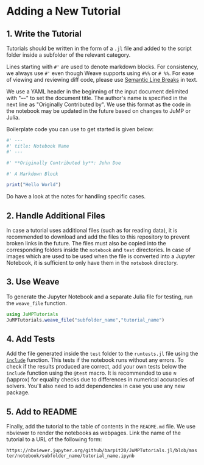 # Adding a New Tutorial

## 1. Write the Tutorial

Tutorials should be written in the form of a `.jl` file and
added to the script folder inside a subfolder of the relevant category.

Lines starting with `#'` are used to denote markdown blocks.
For consistency, we always use `#'` even though Weave supports using `#%%` or `# %%`.
For ease of viewing and reviewing diff code, 
please use [Semantic Line Breaks](https://sembr.org/) in text.

We use a YAML header in the beginning of the input document delimited with "–-" to set the document title.
The author's name is specified in the next line as "Originally Contributed by". 
We use this format as the code in the notebook may be updated in the future based on changes to JuMP or Julia.

[](http://weavejl.mpastell.com/dev/usage/#Tangle-1)

Boilerplate code you can use to get started is given below:

```julia
#' ---
#' title: Notebook Name
#' ---

#' **Originally Contributed by**: John Doe

#' A Markdown Block

print("Hello World")
```

Do have a look at the notes for handling specific cases. 

## 2. Handle Additional Files

In case a tutorial uses additional files (such as for reading data), 
it is recommended to download and add the files to this repository to prevent broken links in the future. 
The files must also be copied into the corresponding folders inside the `notebook` and `test` directories. 
In case of images which are used to be used when the file is converted into a Jupyter Notebook, 
it is sufficient to only have them in the `notebook` directory.

## 3. Use Weave

To generate the Jupyter Notebook and a separate Julia file for testing, run the `weave_file` function. 

```julia
using JuMPTutorials
JuMPTutorials.weave_file("subfolder_name","tutorial_name")
```

## 4. Add Tests

Add the file generated inside the `test` folder to the `runtests.jl` file using 
the [`include`](https://docs.julialang.org/en/v1/base/base/#Base.include) function. 
This tests if the notebook runs without any errors. 
To check if the results produced are correct, add your own tests below the `include` function using the `@test` macro.
It is recommended to use ≈ (\approx) for equality checks due to differences in numerical accuracies of solvers. You'll also need to add dependencies in case you use any new package.

## 5. Add to README

Finally, add the tutorial to the table of contents in the `README.md` file. 
We use nbviewer to render the notebooks as webpages. 
Link the name of the tutorial to a URL of the following form:

`https://nbviewer.jupyter.org/github/barpit20/JuMPTutorials.jl/blob/master/notebook/subfolder_name/tutorial_name.ipynb`